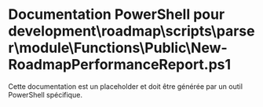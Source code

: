 # Documentation PowerShell pour development\roadmap\scripts\parser\module\Functions\Public\New-RoadmapPerformanceReport.ps1

Cette documentation est un placeholder et doit être générée par un outil PowerShell spécifique.
